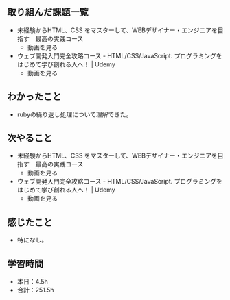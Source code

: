## 取り組んだ課題一覧
- 未経験からHTML、CSS をマスターして、WEBデザイナー・エンジニアを目指す　最高の実践コース
  -  動画を見る
- ウェブ開発入門完全攻略コース - HTML/CSS/JavaScript. プログラミングをはじめて学び創れる人へ！ | Udemy
  -  動画を見る
## わかったこと
- rubyの繰り返し処理について理解できた。
## 次やること
- 未経験からHTML、CSS をマスターして、WEBデザイナー・エンジニアを目指す　最高の実践コース
  -  動画を見る
- ウェブ開発入門完全攻略コース - HTML/CSS/JavaScript. プログラミングをはじめて学び創れる人へ！ | Udemy
  -  動画を見る
## 感じたこと
- 特になし。
## 学習時間
- 本日：4.5h
- 合計：251.5h